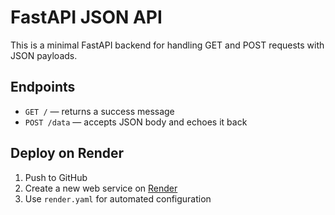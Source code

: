 # FastAPI JSON API

This is a minimal FastAPI backend for handling GET and POST requests with JSON payloads.

## Endpoints

- `GET /` — returns a success message
- `POST /data` — accepts JSON body and echoes it back

## Deploy on Render

1. Push to GitHub
2. Create a new web service on [Render](https://render.com)
3. Use `render.yaml` for automated configuration
